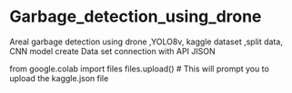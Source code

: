 # Garbage_detection_using_drone
Areal garbage detection using drone ,YOLO8v, kaggle dataset ,split data, CNN model 
create Data set connection with API JISON 


from google.colab import files
files.upload()  # This will prompt you to upload the kaggle.json file

